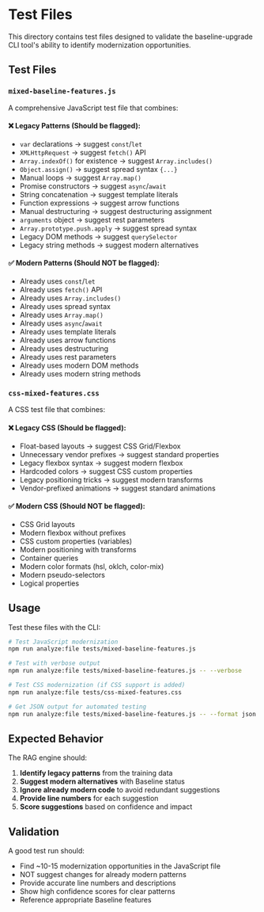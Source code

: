 # Test Files

This directory contains test files designed to validate the baseline-upgrade CLI tool's ability to identify modernization opportunities.

## Test Files

### `mixed-baseline-features.js`
A comprehensive JavaScript test file that combines:

#### ❌ **Legacy Patterns (Should be flagged)**:
- `var` declarations → suggest `const`/`let`
- `XMLHttpRequest` → suggest `fetch()` API
- `Array.indexOf()` for existence → suggest `Array.includes()`
- `Object.assign()` → suggest spread syntax `{...}`
- Manual loops → suggest `Array.map()`
- Promise constructors → suggest `async`/`await`
- String concatenation → suggest template literals
- Function expressions → suggest arrow functions
- Manual destructuring → suggest destructuring assignment
- `arguments` object → suggest rest parameters
- `Array.prototype.push.apply` → suggest spread syntax
- Legacy DOM methods → suggest `querySelector`
- Legacy string methods → suggest modern alternatives

#### ✅ **Modern Patterns (Should NOT be flagged)**:
- Already uses `const`/`let`
- Already uses `fetch()` API
- Already uses `Array.includes()`
- Already uses spread syntax
- Already uses `Array.map()`
- Already uses `async`/`await`
- Already uses template literals
- Already uses arrow functions
- Already uses destructuring
- Already uses rest parameters
- Already uses modern DOM methods
- Already uses modern string methods

### `css-mixed-features.css`
A CSS test file that combines:

#### ❌ **Legacy CSS (Should be flagged)**:
- Float-based layouts → suggest CSS Grid/Flexbox
- Unnecessary vendor prefixes → suggest standard properties
- Legacy flexbox syntax → suggest modern flexbox
- Hardcoded colors → suggest CSS custom properties
- Legacy positioning tricks → suggest modern transforms
- Vendor-prefixed animations → suggest standard animations

#### ✅ **Modern CSS (Should NOT be flagged)**:
- CSS Grid layouts
- Modern flexbox without prefixes
- CSS custom properties (variables)
- Modern positioning with transforms
- Container queries
- Modern color formats (hsl, oklch, color-mix)
- Modern pseudo-selectors
- Logical properties

## Usage

Test these files with the CLI:

```bash
# Test JavaScript modernization
npm run analyze:file tests/mixed-baseline-features.js

# Test with verbose output
npm run analyze:file tests/mixed-baseline-features.js -- --verbose

# Test CSS modernization (if CSS support is added)
npm run analyze:file tests/css-mixed-features.css

# Get JSON output for automated testing
npm run analyze:file tests/mixed-baseline-features.js -- --format json
```

## Expected Behavior

The RAG engine should:

1. **Identify legacy patterns** from the training data
2. **Suggest modern alternatives** with Baseline status
3. **Ignore already modern code** to avoid redundant suggestions
4. **Provide line numbers** for each suggestion
5. **Score suggestions** based on confidence and impact

## Validation

A good test run should:
- Find ~10-15 modernization opportunities in the JavaScript file
- NOT suggest changes for already modern patterns
- Provide accurate line numbers and descriptions
- Show high confidence scores for clear patterns
- Reference appropriate Baseline features